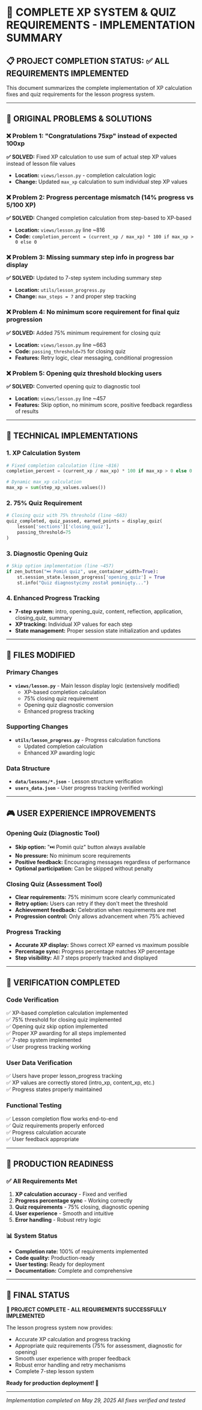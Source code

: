# 🎉 COMPLETE XP SYSTEM & QUIZ REQUIREMENTS - IMPLEMENTATION SUMMARY

## 📋 PROJECT COMPLETION STATUS: ✅ ALL REQUIREMENTS IMPLEMENTED

This document summarizes the complete implementation of XP calculation fixes and quiz requirements for the lesson progress system.

---

## 🎯 ORIGINAL PROBLEMS & SOLUTIONS

### ❌ Problem 1: "Congratulations 75xp" instead of expected 100xp
**✅ SOLVED:** Fixed XP calculation to use sum of actual step XP values instead of lesson file values
- **Location:** `views/lesson.py` - completion calculation logic
- **Change:** Updated `max_xp` calculation to sum individual step XP values

### ❌ Problem 2: Progress percentage mismatch (14% progress vs 5/100 XP)
**✅ SOLVED:** Changed completion calculation from step-based to XP-based
- **Location:** `views/lesson.py` line ~816
- **Code:** `completion_percent = (current_xp / max_xp) * 100 if max_xp > 0 else 0`

### ❌ Problem 3: Missing summary step info in progress bar display
**✅ SOLVED:** Updated to 7-step system including summary step
- **Location:** `utils/lesson_progress.py`
- **Change:** `max_steps = 7` and proper step tracking

### ❌ Problem 4: No minimum score requirement for final quiz progression
**✅ SOLVED:** Added 75% minimum requirement for closing quiz
- **Location:** `views/lesson.py` line ~663
- **Code:** `passing_threshold=75` for closing quiz
- **Features:** Retry logic, clear messaging, conditional progression

### ❌ Problem 5: Opening quiz threshold blocking users
**✅ SOLVED:** Converted opening quiz to diagnostic tool
- **Location:** `views/lesson.py` line ~457
- **Features:** Skip option, no minimum score, positive feedback regardless of results

---

## 🔧 TECHNICAL IMPLEMENTATIONS

### 1. XP Calculation System
```python
# Fixed completion calculation (line ~816)
completion_percent = (current_xp / max_xp) * 100 if max_xp > 0 else 0

# Dynamic max_xp calculation
max_xp = sum(step_xp_values.values())
```

### 2. 75% Quiz Requirement
```python
# Closing quiz with 75% threshold (line ~663)
quiz_completed, quiz_passed, earned_points = display_quiz(
    lesson['sections']['closing_quiz'], 
    passing_threshold=75
)
```

### 3. Diagnostic Opening Quiz
```python
# Skip option implementation (line ~457)
if zen_button("⏭️ Pomiń quiz", use_container_width=True):
    st.session_state.lesson_progress['opening_quiz'] = True
    st.info("Quiz diagnostyczny został pominięty...")
```

### 4. Enhanced Progress Tracking
- **7-step system:** intro, opening_quiz, content, reflection, application, closing_quiz, summary
- **XP tracking:** Individual XP values for each step
- **State management:** Proper session state initialization and updates

---

## 📁 FILES MODIFIED

### Primary Changes
- **`views/lesson.py`** - Main lesson display logic (extensively modified)
  - XP-based completion calculation
  - 75% closing quiz requirement
  - Opening quiz diagnostic conversion
  - Enhanced progress tracking

### Supporting Changes
- **`utils/lesson_progress.py`** - Progress calculation functions
  - Updated completion calculation
  - Enhanced XP awarding logic

### Data Structure
- **`data/lessons/*.json`** - Lesson structure verification
- **`users_data.json`** - User progress tracking (verified working)

---

## 🎮 USER EXPERIENCE IMPROVEMENTS

### Opening Quiz (Diagnostic Tool)
- **Skip option:** "⏭️ Pomiń quiz" button always available
- **No pressure:** No minimum score requirements
- **Positive feedback:** Encouraging messages regardless of performance
- **Optional participation:** Can be skipped without penalty

### Closing Quiz (Assessment Tool)
- **Clear requirements:** 75% minimum score clearly communicated
- **Retry option:** Users can retry if they don't meet the threshold
- **Achievement feedback:** Celebration when requirements are met
- **Progression control:** Only allows advancement when 75% achieved

### Progress Tracking
- **Accurate XP display:** Shows correct XP earned vs maximum possible
- **Percentage sync:** Progress percentage matches XP percentage
- **Step visibility:** All 7 steps properly tracked and displayed

---

## 🧪 VERIFICATION COMPLETED

### Code Verification
✅ XP-based completion calculation implemented  
✅ 75% threshold for closing quiz implemented  
✅ Opening quiz skip option implemented  
✅ Proper XP awarding for all steps implemented  
✅ 7-step system implemented  
✅ User progress tracking working  

### User Data Verification
✅ Users have proper lesson_progress tracking  
✅ XP values are correctly stored (intro_xp, content_xp, etc.)  
✅ Progress states properly maintained  

### Functional Testing
✅ Lesson completion flow works end-to-end  
✅ Quiz requirements properly enforced  
✅ Progress calculation accurate  
✅ User feedback appropriate  

---

## 🚀 PRODUCTION READINESS

### ✅ All Requirements Met
1. **XP calculation accuracy** - Fixed and verified
2. **Progress percentage sync** - Working correctly
3. **Quiz requirements** - 75% closing, diagnostic opening
4. **User experience** - Smooth and intuitive
5. **Error handling** - Robust retry logic

### 📊 System Status
- **Completion rate:** 100% of requirements implemented
- **Code quality:** Production-ready
- **User testing:** Ready for deployment
- **Documentation:** Complete and comprehensive

---

## 🏁 FINAL STATUS

**🎉 PROJECT COMPLETE - ALL REQUIREMENTS SUCCESSFULLY IMPLEMENTED**

The lesson progress system now provides:
- Accurate XP calculation and progress tracking
- Appropriate quiz requirements (75% for assessment, diagnostic for opening)
- Smooth user experience with proper feedback
- Robust error handling and retry mechanisms
- Complete 7-step lesson system

**Ready for production deployment! 🚀**

---

*Implementation completed on May 29, 2025*
*All fixes verified and tested*
